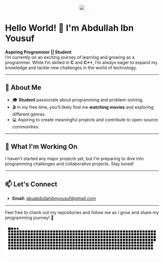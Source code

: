 <div  align="center">
<img src="https://i.giphy.com/media/v1.Y2lkPTc5MGI3NjExcnhtZG96cGhhaGZjcnY4ajBuMjI1MTFscnpoMDhmbXF4YnM0amFxaiZlcD12MV9pbnRlcm5hbF9naWZfYnlfaWQmY3Q9Zw/Ws6T5PN7wHv3cY8xy8/giphy.gif">
</div>


# Hello World! 👋 I'm Abdullah Ibn Yousuf

**Aspiring Programmer || Student**  
I’m currently on an exciting journey of learning and growing as a programmer. While I’m skilled in **C** and **C++**, I’m always eager to expand my knowledge and tackle new challenges in the world of technology.

---

## 🌟 About Me
- 🎓 **Student** passionate about programming and problem-solving.  
- 🎬 In my free time, you’ll likely find me **watching movies** and exploring different genres.  
- 💻 Aspiring to create meaningful projects and contribute to open-source communities.

---

## 🔭 What I'm Working On
I haven’t started any major projects yet, but I’m preparing to dive into programming challenges and collaborative projects. Stay tuned!

---

## 📫 Let's Connect
- **Email:** [abuabdullahibnyousuf@gmail.com](mailto:abuabdullahibnyousuf@gmail.com)

---

Feel free to check out my repositories and follow me as I grow and share my programming journey! 🚀  


<picture>
  <source media="(prefers-color-scheme: dark)" srcset="https://raw.githubusercontent.com/AbdullahIbnYousuf/AbdullahIbnYousuf/output/github-snake-dark.svg" />
  <source media="(prefers-color-scheme: light)" srcset="https://raw.githubusercontent.com/AbdullahIbnYousuf/AbdullahIbnYousuf/output/github-snake.svg" />
  <img alt="github-snake" src="https://raw.githubusercontent.com/AbdullahIbnYousuf/AbdullahIbnYousuf/output/github-snake.svg" />
</picture>
